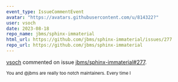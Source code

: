 ```yaml
---
event_type: IssueCommentEvent
avatar: "https://avatars.githubusercontent.com/u/814322?"
user: vsoch
date: 2023-08-18
repo_name: jbms/sphinx-immaterial
html_url: https://github.com/jbms/sphinx-immaterial/issues/277
repo_url: https://github.com/jbms/sphinx-immaterial
---
```


<a href='https://github.com/vsoch' target='_blank'>vsoch</a> commented on issue <a href='https://github.com/jbms/sphinx-immaterial/issues/277' target='_blank'>jbms/sphinx-immaterial#277</a>.

<small>You and @jbms are really too notch maintainers. Every time I